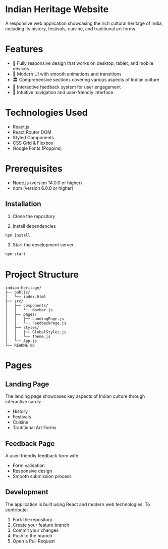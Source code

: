
# Indian Heritage Website

A responsive web application showcasing the rich cultural heritage of India, including its history, festivals, cuisine, and traditional art forms.

# Features

- 📱 Fully responsive design that works on desktop, tablet, and mobile devices
- 🎨 Modern UI with smooth animations and transitions
- 🏛️ Comprehensive sections covering various aspects of Indian culture
- 📝 Interactive feedback system for user engagement
- 🎯 Intuitive navigation and user-friendly interface

# Technologies Used

- React.js
- React Router DOM
- Styled Components
- CSS Grid & Flexbox
- Google Fonts (Poppins)

# Prerequisites

- Node.js (version 14.0.0 or higher)
- npm (version 6.0.0 or higher)

## Installation

1. Clone the repository

2. Install dependencies
```bash
npm install
 ```

3. Start the development server
```bash
npm start
 ```

# Project Structure
```plaintext
indian-heritage/
├── public/
│   └── index.html
├── src/
│   ├── components/
│   │   └── Navbar.js
│   ├── pages/
│   │   ├── LandingPage.js
│   │   └── FeedbackPage.js
│   ├── styles/
│   │   ├── GlobalStyles.js
│   │   └── theme.js
│   └── App.js
└── README.md
 ```

# Pages
## Landing Page
The landing page showcases key aspects of Indian culture through interactive cards:

- History
- Festivals
- Cuisine
- Traditional Art Forms
## Feedback Page

A user-friendly feedback form with:

- Form validation
- Responsive design
- Smooth submission process

## Development
The application is built using React and modern web technologies. To contribute:

1. Fork the repository
2. Create your feature branch 
3. Commit your changes 
4. Push to the branch 
5. Open a Pull Request
